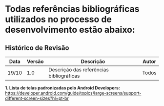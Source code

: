 # Todas referências bibliográficas utilizados no processo de desenvolvimento estão abaixo:

## Histórico de Revisão
| Data  | Versão | Descrição | Autor |
| ---   | ------ | --------- | ----- |
| 19/10 |  1.0   | Descrição das referências bibliográficas  | Todos |

**1. Lista de telas padronizadas pelo Android Developers:** https://developer.android.com/guide/topics/large-screens/support-different-screen-sizes?hl=pt-br